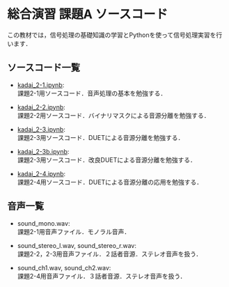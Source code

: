# 総合演習 課題A ソースコード

この教材では，信号処理の基礎知識の学習とPythonを使って信号処理実習を行います．


## ソースコード一覧

- [kadai_2-1.ipynb](https://github.com/YosukeSugiura/SougouEnshu-A/blob/minor/kadai_2_1.ipynb):  
   課題2-1用ソースコード．音声処理の基本を勉強する．

- [kadai_2-2.ipynb](https://github.com/YosukeSugiura/SougouEnshu-A/blob/minor/kadai_2_2.ipynb):  
   課題2-2用ソースコード．バイナリマスクによる音源分離を勉強する．

- [kadai_2-3.ipynb](https://github.com/YosukeSugiura/SougouEnshu-A/blob/minor/kadai_2_3.ipynb):  
   課題2-3用ソースコード．DUETによる音源分離を勉強する．

- [kadai_2-3b.ipynb](https://github.com/YosukeSugiura/SougouEnshu-A/blob/minor/kadai_2_3b.ipynb):  
   課題2-3用ソースコード．改良DUETによる音源分離を勉強する．

- [kadai_2-4.ipynb](https://github.com/YosukeSugiura/SougouEnshu-A/blob/minor/kadai_2_3.ipynb):  
   課題2-4用ソースコード．DUETによる音源分離の応用を勉強する．

## 音声一覧

- sound_mono.wav:  
   課題2-1用音声ファイル．モノラル音声．
 
- sound_stereo_l.wav, sound_stereo_r.wav:  
   課題2-2，2-3用音声ファイル．２話者音源．ステレオ音声を扱う．
   
- sound_ch1.wav, sound_ch2.wav:  
   課題2-4用音声ファイル．３話者音源．ステレオ音声を扱う．
